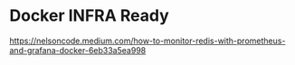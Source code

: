 Docker INFRA Ready
========

https://nelsoncode.medium.com/how-to-monitor-redis-with-prometheus-and-grafana-docker-6eb33a5ea998
